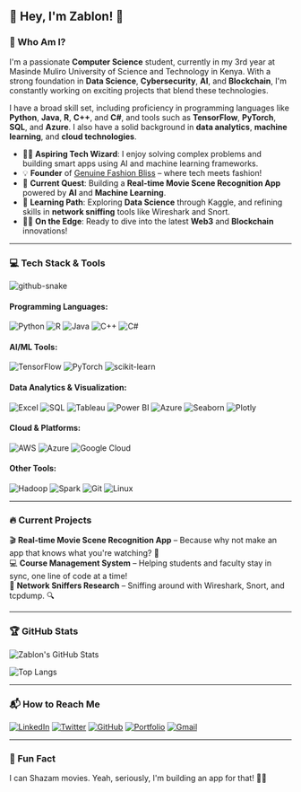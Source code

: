 ## 👋 Hey, I'm Zablon! 🚀



### 🌟 Who Am I?
I'm a passionate **Computer Science** student, currently in my 3rd year at Masinde Muliro University of Science and Technology in Kenya. With a strong foundation in **Data Science**, **Cybersecurity**, **AI**, and **Blockchain**, I'm constantly working on exciting projects that blend these technologies.  

I have a broad skill set, including proficiency in programming languages like **Python**, **Java**, **R**, **C++**, and **C#**, and tools such as **TensorFlow**, **PyTorch**, **SQL**, and **Azure**. I also have a solid background in **data analytics**, **machine learning**, and **cloud technologies**.

- 🧑‍💻 **Aspiring Tech Wizard**: I enjoy solving complex problems and building smart apps using AI and machine learning frameworks.
- 💡 **Founder** of [Genuine Fashion Bliss](https://www.genuinefashionbliss.com) – where tech meets fashion!
- 🎯 **Current Quest**: Building a **Real-time Movie Scene Recognition App** powered by **AI** and **Machine Learning**.
- 🌱 **Learning Path**: Exploring **Data Science** through Kaggle, and refining skills in **network sniffing** tools like Wireshark and Snort.
- 🧗‍♂️ **On the Edge**: Ready to dive into the latest **Web3** and **Blockchain** innovations!

---

### 💻 Tech Stack & Tools
<picture>
  <source media="(prefers-color-scheme: dark)" srcset="https://raw.githubusercontent.com/tobiasmeyhoefer/tobiasmeyhoefer/output/github-snake-dark.svg" />
  <source media="(prefers-color-scheme: light)" srcset="https://raw.githubusercontent.com/tobiasmeyhoefer/tobiasmeyhoefer/output/github-snake.svg" />
  <img alt="github-snake" src="https://raw.githubusercontent.com/tobiasmeyhoefer/tobiasmeyhoefer/output/github-snake.svg" />
</picture>

#### Programming Languages:
![Python](https://img.shields.io/badge/Python-3776AB?style=for-the-badge&logo=python&logoColor=white)
![R](https://img.shields.io/badge/R-276DC3?style=for-the-badge&logo=r&logoColor=white)
![Java](https://img.shields.io/badge/Java-ED8B00?style=for-the-badge&logo=java&logoColor=white)
![C++](https://img.shields.io/badge/C++-00599C?style=for-the-badge&logo=c%2B%2B&logoColor=white)
![C#](https://img.shields.io/badge/C%23-239120?style=for-the-badge&logo=c-sharp&logoColor=white)

#### AI/ML Tools:
![TensorFlow](https://img.shields.io/badge/TensorFlow-FF6F00?style=for-the-badge&logo=tensorflow&logoColor=white)
![PyTorch](https://img.shields.io/badge/PyTorch-EE4C2C?style=for-the-badge&logo=pytorch&logoColor=white)
![scikit-learn](https://img.shields.io/badge/scikit--learn-F7931E?style=for-the-badge&logo=scikit-learn&logoColor=white)

#### Data Analytics & Visualization:
![Excel](https://img.shields.io/badge/Microsoft_Excel-217346?style=for-the-badge&logo=microsoft-excel&logoColor=white)
![SQL](https://img.shields.io/badge/SQL-4479A1?style=for-the-badge&logo=postgresql&logoColor=white)
![Tableau](https://img.shields.io/badge/Tableau-E97627?style=for-the-badge&logo=tableau&logoColor=white)
![Power BI](https://img.shields.io/badge/PowerBI-F2C811?style=for-the-badge&logo=power-bi&logoColor=black)
![Azure](https://img.shields.io/badge/Microsoft_Azure-0078D4?style=for-the-badge&logo=microsoft-azure&logoColor=white)
![Seaborn](https://img.shields.io/badge/Seaborn-3776AB?style=for-the-badge&logo=python&logoColor=white)
![Plotly](https://img.shields.io/badge/Plotly-3F4F75?style=for-the-badge&logo=plotly&logoColor=white)

#### Cloud & Platforms:
![AWS](https://img.shields.io/badge/Amazon_AWS-232F3E?style=for-the-badge&logo=amazon-aws&logoColor=white)
![Azure](https://img.shields.io/badge/Microsoft_Azure-0078D4?style=for-the-badge&logo=microsoft-azure&logoColor=white)
![Google Cloud](https://img.shields.io/badge/Google_Cloud-4285F4?style=for-the-badge&logo=google-cloud&logoColor=white)

#### Other Tools:
![Hadoop](https://img.shields.io/badge/Apache_Hadoop-66CCFF?style=for-the-badge&logo=apache-hadoop&logoColor=black)
![Spark](https://img.shields.io/badge/Apache_Spark-E25A1C?style=for-the-badge&logo=apachespark&logoColor=white)
![Git](https://img.shields.io/badge/Git-F05032?style=for-the-badge&logo=git&logoColor=white)
![Linux](https://img.shields.io/badge/Linux-FCC624?style=for-the-badge&logo=linux&logoColor=black)

---

### 🔥 Current Projects
🎬 **Real-time Movie Scene Recognition App** – Because why not make an app that knows what you're watching? 🤖  
💻 **Course Management System** – Helping students and faculty stay in sync, one line of code at a time!  
📄 **Network Sniffers Research** – Sniffing around with Wireshark, Snort, and tcpdump. 🔍

---

### 🏆 GitHub Stats

![Zablon's GitHub Stats](https://github-readme-stats.vercel.app/api?username=o-zab&show_icons=true&theme=tokyonight)

![Top Langs](https://github-readme-stats.vercel.app/api/top-langs/?username=o-zab&layout=compact&theme=tokyonight)

---

### 📬 How to Reach Me

[![LinkedIn](https://img.shields.io/badge/LinkedIn-0077B5?style=for-the-badge&logo=linkedin&logoColor=white)](https://www.linkedin.com/in/zablon-owino-b034b61a7)
[![Twitter](https://img.shields.io/badge/Twitter-1DA1F2?style=for-the-badge&logo=twitter&logoColor=white)](https://twitter.com/zab_owino)
[![GitHub](https://img.shields.io/badge/GitHub-100000?style=for-the-badge&logo=github&logoColor=white)](https://github.com/o-zab)
[![Portfolio](https://img.shields.io/badge/Portfolio-FF5722?style=for-the-badge&logo=web&logoColor=white)](https://your-portfolio.com)
[![Gmail](https://img.shields.io/badge/Email-D14836?style=for-the-badge&logo=gmail&logoColor=white)](mailto:zabowin@gmail.com)

---

### 🎉 Fun Fact
I can Shazam movies. Yeah, seriously, I'm building an app for that! 🎥🤓
